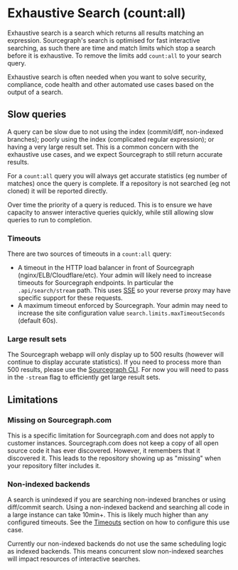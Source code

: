 # Exhaustive Search (count:all)

Exhaustive search is a search which returns all results matching an expression. Sourcegraph's search is optimised for fast interactive searching, as such there are time and match limits which stop a search before it is exhaustive. To remove the limits add `count:all` to your search query.

Exhaustive search is often needed when you want to solve security, compliance, code health and other automated use cases based on the output of a search.

## Slow queries

A query can be slow due to not using the index (commit/diff, non-indexed branches); poorly using the index (complicated regular expression); or having a very large result set. This is a common concern with the exhaustive use cases, and we expect Sourcegraph to still return accurate results.

For a `count:all` query you will always get accurate statistics (eg number of matches) once the query is complete. If a repository is not searched (eg not cloned) it will be reported directly.

Over time the priority of a query is reduced. This is to ensure we have capacity to answer interactive queries quickly, while still allowing slow queries to run to completion.

### Timeouts

There are two sources of timeouts in a `count:all` query:

- A timeout in the HTTP load balancer in front of Sourcegraph (nginx/ELB/Cloudflare/etc). Your admin will likely need to increase timeouts for Sourcegraph endpoints. In particular the `.api/search/stream` path. This uses [SSE](https://en.wikipedia.org/wiki/Server-sent_events) so your reverse proxy may have specific support for these requests.
- A maximum timeout enforced by Sourcegraph. Your admin may need to increase the site configuration value `search.limits.maxTimeoutSeconds` (default 60s).

### Large result sets

The Sourcegraph webapp will only display up to 500 results (however will continue to display accurate statistics). If you need to process more than 500 results, please use the [Sourcegraph CLI](https://github.com/sourcegraph/src-cli). For now you will need to pass in the `-stream` flag to efficiently get large result sets.

## Limitations

### Missing on Sourcegraph.com

This is a specific limitation for Sourcegraph.com and does not apply to customer instances. Sourcegraph.com does not keep a copy of all open source code it has ever discovered. However, it remembers that it discovered it. This leads to the repository showing up as "missing" when your repository filter includes it.

### Non-indexed backends

A search is unindexed if you are searching non-indexed branches or using diff/commit search. Using a non-indexed backend and searching all code in a large instance can take 10min+. This is likely much higher than any configured timeouts. See the [Timeouts](#timeouts) section on how to configure this use case.

Currently our non-indexed backends do not use the same scheduling logic as indexed backends. This means concurrent slow non-indexed searches will impact resources of interactive searches.
